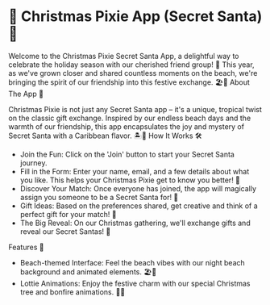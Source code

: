# 🎄 Christmas Pixie App (Secret Santa)  🎁

Welcome to the Christmas Pixie Secret Santa App, a delightful way to celebrate the holiday season with our cherished friend group! 🌟 This year, as we've grown closer and shared countless moments on the beach, we're bringing the spirit of our friendship into this festive exchange. 🏖️🎅
About The App 📖

Christmas Pixie is not just any Secret Santa app – it's a unique, tropical twist on the classic gift exchange. Inspired by our endless beach days and the warmth of our friendship, this app encapsulates the joy and mystery of Secret Santa with a Caribbean flavor. 🏝️🎉
How It Works 🛠️

- Join the Fun: Click on the 'Join' button to start your Secret Santa journey.
- Fill in the Form: Enter your name, email, and a few details about what you like. This helps your Christmas Pixie get to know you better! 📝
- Discover Your Match: Once everyone has joined, the app will magically assign you someone to be a Secret Santa for! 🎯
- Gift Ideas: Based on the preferences shared, get creative and think of a perfect gift for your match! 🎁
- The Big Reveal: On our Christmas gathering, we'll exchange gifts and reveal our Secret Santas! 🥳

Features 🌟

- Beach-themed Interface: Feel the beach vibes with our night beach background and animated elements. 🏖️🌌
- Lottie Animations: Enjoy the festive charm with our special Christmas tree and bonfire animations. 🎄🔥
